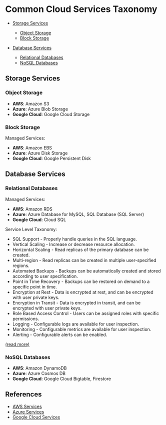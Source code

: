 # Common Cloud Services Taxonomy

- [Storage Services](#storage-services)
  - [Object Storage](#object-storage)
  - [Block Storage](#block-storage)
  
- [Database Services](#database-services)
  - [Relational Databases](#relational-databases)
  - [NoSQL Databases](#nosql-databases)

## Storage Services

### Object Storage

- **AWS**: Amazon S3
- **Azure**: Azure Blob Storage
- **Google Cloud**: Google Cloud Storage

### Block Storage

Managed Services:

- **AWS**: Amazon EBS
- **Azure**: Azure Disk Storage
- **Google Cloud**: Google Persistent Disk

## Database Services

### Relational Databases

Managed Services:

- **AWS**: Amazon RDS
- **Azure**: Azure Database for MySQL, SQL Database (SQL Server)
- **Google Cloud**: Cloud SQL

Service Level Taxonomy:

- SQL Support - Properly handle queries in the SQL language.
- Vertical Scaling - Increase or decrease resource allocation.
- Horizontal Scaling - Read replicas of the primary database can be created.
- Multi-region - Read replicas can be created in multiple user-specified regions.
- Automated Backups - Backups can be automatically created and stored according to user specification.
- Point in Time Recovery - Backups can be restored on demand to a specific point in time.
- Encryption at Rest - Data is encrypted at rest, and can be encrypted with user private keys.
- Encryption in Transit - Data is encrypted in transit, and can be encrypted with user private keys.
- Role Based Access Control - Users can be assigned roles with specific permissions.
- Logging - Configurable logs are available for user inspection.
- Monitoring - Configurable metrics are available for user inspection.
- Alerting - Configurable alerts can be enabled.

[(read more)](database/relational/taxonomy.md)

### NoSQL Databases

- **AWS**: Amazon DynamoDB
- **Azure**: Azure Cosmos DB
- **Google Cloud**: Google Cloud Bigtable, Firestore

## References

- [AWS Services](https://aws.amazon.com/products/)
- [Azure Services](https://azure.microsoft.com/en-us/services/)
- [Google Cloud Services](https://cloud.google.com/products/)
